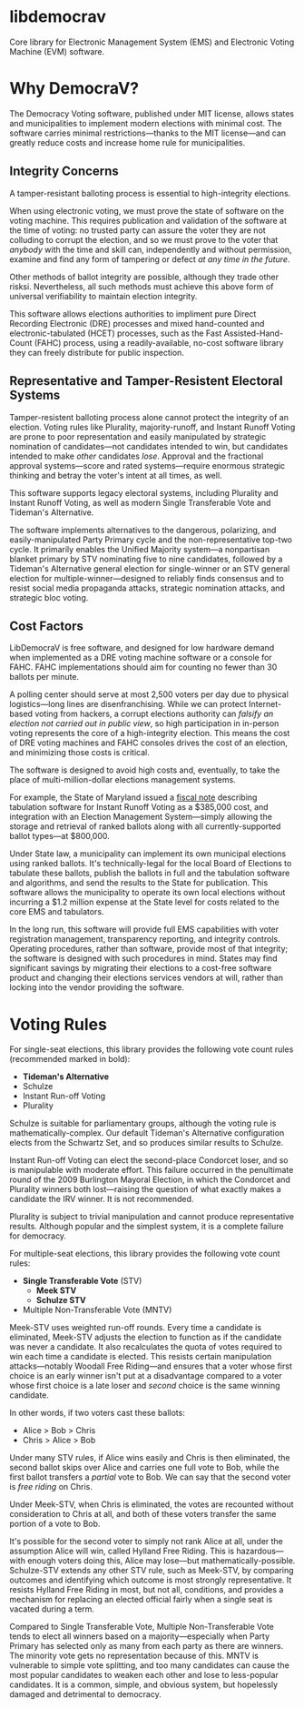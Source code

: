 # libdemocrav
Core library for Electronic Management System (EMS) and Electronic Voting Machine (EVM) software.

# Why DemocraV?

The Democracy Voting software, published under MIT license, allows states and municipalities to implement modern elections with minimal cost.  The software carries minimal restrictions—thanks to the MIT license—and can greatly reduce costs and increase home rule for municipalities.

## Integrity Concerns

A tamper-resistant balloting process is essential to high-integrity elections.

When using electronic voting, we must prove the state of software on the voting machine.  This requires publication and validation of the software at the time of voting:  no trusted party can assure the voter they are not colluding to corrupt the election, and so we must prove to the voter that *anybody* with the time and skill can, independently and without permission, examine and find any form of tampering or defect *at any time in the future*.

Other methods of ballot integrity are possible, although they trade other risksi.  Nevertheless, all such methods must achieve this above form of universal verifiability to maintain election integrity.

This software allows elections authorities to impliment pure Direct Recording Electronic (DRE) processes and mixed hand-counted and electronic-tabulated (HCET) processes, such as the Fast Assisted-Hand-Count (FAHC) process, using a readily-available, no-cost software library they can freely distribute for public inspection.

## Representative and Tamper-Resistent Electoral Systems
Tamper-resistent balloting process alone cannot protect the integrity of an election.  Voting rules like Plurality, majority-runoff, and Instant Runoff Voting are prone to poor representation and easily manipulated by strategic nomination of candidates—not candidates intended to win, but candidates intended to make *other* candidates *lose*.  Approval and the fractional approval systems—score and rated systems—require enormous strategic thinking and betray the voter's intent at all times, as well.

This software supports legacy electoral systems, including Plurality and Instant Runoff Voting, as well as modern Single Transferable Vote and Tideman's Alternative.

The software implements alternatives to the dangerous, polarizing, and easily-manipulated Party Primary cycle and the non-representative top-two cycle.  It primarily enables the Unified Majority system—a nonpartisan blanket primary by STV nominating five to nine candidates, followed by a Tideman's Alternative general election for single-winner or an STV general election for multiple-winner—designed to reliably finds consensus and to resist social media propaganda attacks, strategic nomination attacks, and strategic bloc voting.

## Cost Factors
LibDemocraV is free software, and designed for low hardware demand when implemented as a DRE voting machine software or a console for FAHC.  FAHC implementations should aim for counting no fewer than 30 ballots per minute.

A polling center should serve at most 2,500 voters per day due to physical logistics—long lines are disenfranchising.  While we can protect Internet-based voting from hackers, a corrupt elections authority can *falsify an election not carried out in public view*, so high participation in in-person voting represents the core of a high-integrity election.  This means the cost of DRE voting machines and FAHC consoles drives the cost of an election, and minimizing those costs is critical.

The software is designed to avoid high costs and, eventually, to take the place of multi-million-dollar elections management systems.

For example, the State of Maryland issued a [fiscal note](https://legiscan.com/MD/supplement/HB624/id/96430) describing tabulation software for Instant Runoff Voting as a $385,000 cost, and integration with an Election Management System—simply allowing the storage and retrieval of ranked ballots along with all currently-supported ballot types—at $800,000.

Under State law, a municipality can implement its own municipal elections using ranked ballots.  It's technically-legal for the local Board of Elections to tabulate these ballots, publish the ballots in full and the tabulation software and algorithms, and send the results to the State for publication.  This software allows the municipality to operate its own local elections without incurring a $1.2 million expense at the State level for costs related to the core EMS and tabulators.

In the long run, this software will provide full EMS capabilities with voter registration management, transparency reporting, and integrity controls.  Operating procedures, rather than software, provide most of that integrity; the software is designed with such procedures in mind.  States may find significant savings by migrating their elections to a cost-free software product and changing their elections services vendors at will, rather than locking into the vendor providing the software.

# Voting Rules

For single-seat elections, this library provides the following vote count rules (recommended marked in bold):

* **Tideman's Alternative**
* Schulze
* Instant Run-off Voting
* Plurality

Schulze is suitable for parliamentary groups, although the voting rule is mathematically-complex.  Our default Tideman's Alternative configuration elects from the Schwartz Set, and so produces similar results to Schulze.

Instant Run-off Voting can elect the second-place Condorcet loser, and so is manipulable with moderate effort.  This failure occurred in the penultimate round of the 2009 Burlington Mayoral Election, in which the Condorcet and Plurality winners both lost—raising the question of what exactly makes a candidate the IRV winner.  It is not recommended.

Plurality is subject to trivial manipulation and cannot produce representative results.  Although popular and the simplest system, it is a complete failure for democracy.

For multiple-seat elections, this library provides the following vote count rules:

* **Single Transferable Vote** (STV)
  * **Meek STV**
  * **Schulze STV**
* Multiple Non-Transferable Vote (MNTV)

Meek-STV uses weighted run-off rounds.  Every time a candidate is eliminated, Meek-STV adjusts the election to function as if the candidate was never a candidate.  It also recalculates the quota of votes required to win each time a candidate is elected.  This resists certain manipulation attacks—notably Woodall Free Riding—and ensures that a voter whose first choice is an early winner isn't put at a disadvantage compared to a voter whose first choice is a late loser and *second* choice is the same winning candidate.

In other words, if two voters cast these ballots:

* Alice > Bob > Chris
* Chris > Alice > Bob

Under many STV rules, if Alice wins easily and Chris is then eliminated, the second ballot skips over Alice and carries one full vote to Bob, while the first ballot transfers a *partial* vote to Bob.  We can say that the second voter is *free riding* on Chris.

Under Meek-STV, when Chris is eliminated, the votes are recounted without consideration to Chris at all, and both of these voters transfer the same portion of a vote to Bob.

It's possible for the second voter to simply not rank Alice at all, under the assumption Alice will win, called Hylland Free Riding.  This is hazardous—with enough voters doing this, Alice may lose—but mathematically-possible.  Schulze-STV extends any other STV rule, such as Meek-STV, by comparing outcomes and identifying which outcome is most strongly representative.  It resists Hylland Free Riding in most, but not all, conditions, and provides a mechanism for replacing an elected official fairly when a single seat is vacated during a term.

Compared to Single Transferable Vote, Multiple Non-Transferable Vote tends to elect all winners based on a majority—especially when Party Primary has selected only as many from each party as there are winners.  The minority vote gets no representation because of this.  MNTV is vulnerable to simple vote splitting, and too many candidates can cause the most popular candidates to weaken each other and lose to less-popular candidates.  It is a common, simple, and obvious system, but hopelessly damaged and detrimental to democracy.
